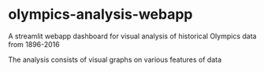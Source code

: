 # olympics-analysis-webapp

A streamlit webapp dashboard for visual analysis of historical Olympics data from 1896-2016

The analysis consists of visual graphs on various features of data
